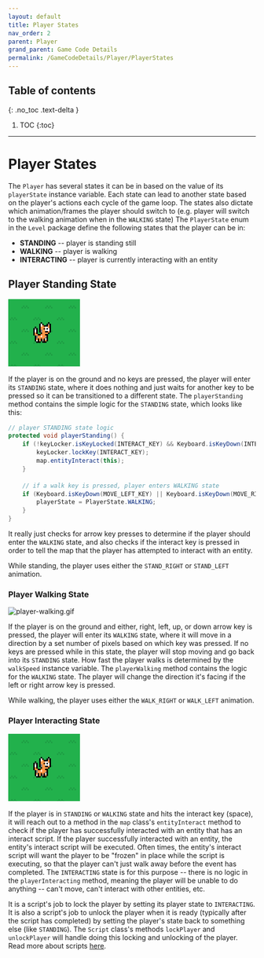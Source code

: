 ```yaml
---
layout: default
title: Player States
nav_order: 2
parent: Player
grand_parent: Game Code Details
permalink: /GameCodeDetails/Player/PlayerStates
---
```


## Table of contents
{: .no_toc .text-delta }

1. TOC
{:toc}

---

# Player States

The `Player` has several states it can be in based on the value of its `playerState` instance variable.
Each state can lead to another state based on the player's actions each cycle of the game loop. 
The states also dictate which animation/frames the player should switch to (e.g. player will switch to the walking animation when in the `WALKING` state)
The `PlayerState` enum in the `Level` package define the following states that the player can be in:
- **STANDING** -- player is standing still
- **WALKING** -- player is walking
- **INTERACTING** -- player is currently interacting with an entity

## Player Standing State

![player-standing.PNG](../../../assets/images/player-standing.PNG)

If the player is on the ground and no keys are pressed, the player will enter its `STANDING` state, where it does nothing and just waits for another key to be pressed so it can be transitioned to a different state.
The `playerStanding` method contains the simple logic for the `STANDING` state, which looks like this:

```java
// player STANDING state logic
protected void playerStanding() {
    if (!keyLocker.isKeyLocked(INTERACT_KEY) && Keyboard.isKeyDown(INTERACT_KEY)) {
        keyLocker.lockKey(INTERACT_KEY);
        map.entityInteract(this);
    }

    // if a walk key is pressed, player enters WALKING state
    if (Keyboard.isKeyDown(MOVE_LEFT_KEY) || Keyboard.isKeyDown(MOVE_RIGHT_KEY) || Keyboard.isKeyDown(MOVE_UP_KEY) || Keyboard.isKeyDown(MOVE_DOWN_KEY)) {
        playerState = PlayerState.WALKING;
    }
}
```

It really just checks for arrow key presses to determine if the player should enter the `WALKING` state, 
and also checks if the interact key is pressed in order to tell the map that the player has attempted to interact with an entity.

While standing, the player uses either the `STAND_RIGHT` or `STAND_LEFT` animation.

### Player Walking State

![player-walking.gif](../../../assets/images/player-walking.gif)

If the player is on the ground and either, right, left, up, or down arrow key is pressed, the player will enter its `WALKING` state,
where it will move in a direction by a set number of pixels based on which key was pressed. 
If no keys are pressed while in this state, the player will stop moving and go back into its `STANDING` state. 
How fast the player walks is determined by the `walkSpeed` instance variable. 
The `playerWalking` method contains the logic for the `WALKING` state. The player will change the direction it's facing if the left or right arrow key is pressed.

While walking, the player uses either the `WALK_RIGHT` or `WALK_LEFT` animation.

### Player Interacting State

![player-standing.PNG](../../../assets/images/player-standing.PNG)

If the player is in `STANDING` or `WALKING` state and hits the interact key (space), it will reach out to a method in the `map` class's `entityInteract` method
to check if the player has successfully interacted with an entity that has an interact script.
If the player successfully interacted with an entity, the entity's interact script will be executed. 
Often times, the entity's interact script will want the player to be "frozen" in place while the script is executing,
so that the player can't just walk away before the event has completed. 
The `INTERACTING` state is for this purpose -- there is no logic in the `playerInteracting` method, meaning the player will be unable to do anything -- can't move, can't interact with other entities, etc.

It is a script's job to lock the player by setting its player state to `INTERACTING`. 
It is also a script's job to unlock the player when it is ready (typically after the script has completed) by setting the player's state back to something else (like `STANDING`).
The `Script` class's methods `lockPlayer` and `unlockPlayer` will handle doing this locking and unlocking of the player.
Read more about scripts [here](./script-details.md).